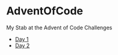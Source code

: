 # AdventOfCode
My Stab at the Advent of Code Challenges

- [Day 1](https://github.com/MattLimb/AdventOfCode/tree/2022/day_1)
- [Day 2](https://github.com/MattLimb/AdventOfCode/tree/2022/day_2)

